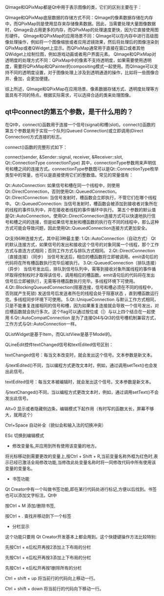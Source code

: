 QImage和QPixMap都是Qt中用于表示图像的类，它们的区别主要在于：

QImage和QPixMap底层数据的存储方式不同：QImage的像素数据存储在内存中，而QPixMap则是使用显存来存储像素数据。因此，当需要处理大量图像数据时，QImage会占用更多的内存，而QPixMap的处理速度更快，因为它直接使用图形硬件。
QImage和QPixMap的应用场景不同：QImage可以在内存中进行高级图像处理操作，例如将一个图像缩放或者应用滤镜效果，然后将处理后的图像渲染到QPixMap或者QWidget上显示。而QPixMap通常用于直接在窗口或者其他QWidget上绘制位图，例如游戏动画或者用户界面元素。
QImage和QPixMap对透明度的处理方式不同：QPixMap中的像素不支持透明度，如果需要使用透明度，需要将QPixMap和QPainter的compositing模式一起使用。而QImage可以支持不同的透明度设置，对于图像处理上涉及到透明通道的操作，比如将一些图像合并、叠加，会更加便捷。

综上所述，QImage和QPixMap在应用场景、像素数据存储方式、透明度处理等方面具有不同的特点。根据实际需求，可以选择合适的类来处理图像。


## qt中connect的第五个参数，是干什么用的？

在Qt中，connect()函数用于连接一个信号(signal)和槽(slot)。connect()函数的第五个参数是用于实现一个队列(Queued Connection)或立即调用(Direct Connection)方式连接的标志。

connect()函数的完整形式如下：

connect(sender, &Sender::signal, receiver, &Receiver::slot, Qt::ConnectionType connectionType)
其中，connectionType参数用来声明信号和槽之间的连接方式。connectionType参数既可以是Qt::ConnectionType枚举类型中的常量，也可以是直接使用它们的整数值。常见的常量值有：

Qt::AutoConnection: 如果信号和槽在同一个线程中，则使用Qt::DirectConnection，否则使用Qt::QueuedConnection。
Qt::DirectConnection: 当信号发射时，槽函数会立即执行，不管它们在哪个线程中。
Qt::QueuedConnection: 当信号发射时，槽函数会被添加到接收者对象所在的线程的事件队列中，并在接收者线程的事件循环中执行。
第五个参数的默认值是Qt::AutoConnection。使用Qt::DirectConnection连接方式可以快速地执行信号和槽之间的连接，但是如果信号发射和槽函数的执行在不同的线程中，那么这种方式可能会导致问题，因此使用Qt::QueuedConnection连接方式更加安全。


Qt支持6种连接方式，其中前3种最主要:
1.Qt::AutoConnection（自动方式）
Qt的默认连接方式，如果信号的发出和接收这个信号的对象同属一个线程，那个工作方式与直连方式相同；否则工作方式与排队方式相同。
2.Qt::DirectConnection（直接连接）（同步）
当信号发送后，相应的槽函数将立即被调用。emit语句后的代码将在所有槽函数执行完毕后被执行。
3.Qt::QueuedConnection（排队连接）（异步）
当信号发出后，排队到信号队列中，需等到接收对象所属线程的事件循环取得控制权时才取得该信号，调用相应的槽函数。emit语句后的代码将在发出信号后立即被执行，无需等待槽函数执行完毕。多线程环境下可使用。
4.Qt::BlockingQueuedConnection(阻塞连接，信号和槽必须在不同的线程中，否则就产生死锁)
发送信号后发送者所在的线程会处于阻塞状态 ，直到槽函数运行完。多线程同步环境下可使用。
5.Qt::UniqueConnection
与默认工作方式相同，只是不能重复连接相同的信号和槽，因为如果重复连接就会导致一个信号发出，对应槽函数就会执行多次。这个flag可以通过按位或（|）与以上四个结合在一起使用
6.Qt::AutoCompatConnection
是为了连接Qt4与Qt3的信号槽机制兼容方式，工作方式与Qt::AutoConnection一样。

QListWidget是基于Item，而QListView是基于Model的。


QLineEdit控件textChanged信号和textEdited信号区别：

textChanged信号：每当文本改变时，就会发出这个信号。文本参数是新文本。

与textEdited()不同，当以编程方式更改文本时，例如，通过调用setText()也会发出此信号。

 

textEdited信号：每当文本被编辑时，就会发出这个信号。文本参数是新文本。

与textChanged()不同，当以编程方式更改文本时，例如，通过调用setText()不会发出此信号。

Alt+0     显示或者隐藏侧边条，编辑模式下起作用（有时写的函数太长，屏幕不够大，就用这个）

Ctrl+Space  自动补全（貌似会和输入法的切换冲突）

ESc     切换到编辑模式

- 修改变量名,并应用到所有使用该变量的地方。

将光标移动到需要更改的变量上,按Ctrl + Shift + R,当前变量名称外框为红色时,表示已经已激活全局修改功能,当修改此处变量名称时将一同修改代码中所有使用该变量的变量名。

- 书签功能

Qt Creator中有一个叫做书签功能,即在某行代码处进行标记,方便以后找到。书签也可以添加文字标注。Qt中

按Ctrl + M 添加/删除书签,

按Ctrl + . 查找并移动到下一个标签

- 分栏显示

这个功能只要用 Qt Creator开发基本上都会用到。这个快捷键操作方法比较特别:

先按Ctrl + e后松开再按2添加上下布局的分栏

先按Ctrl + e后松开再按3添加上下布局的分栏

先按Ctrl + e后松开再按1删除所有的分栏



Ctrl + shift + up 将当前行的代码向上移动一行。

Ctrl + shift + down 将当前行的代码向下移动一行。
